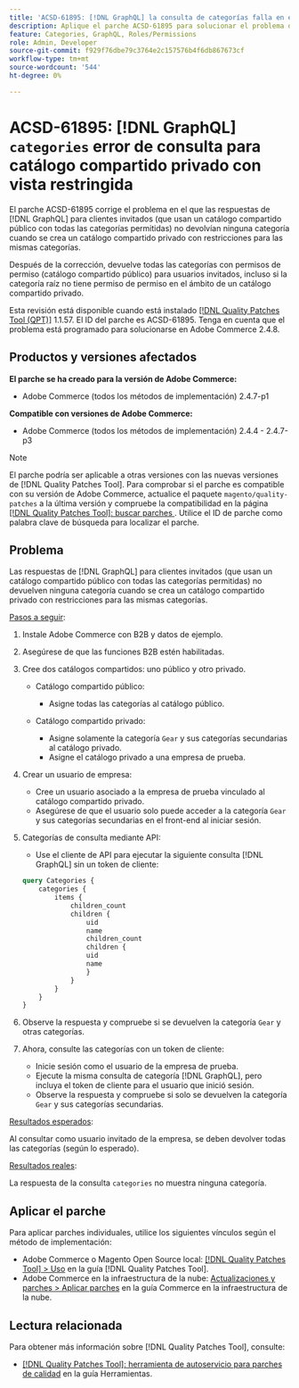 ```yaml
---
title: 'ACSD-61895: [!DNL GraphQL] la consulta de categorías falla en el catálogo compartido privado con vista restringida'
description: Aplique el parche ACSD-61895 para solucionar el problema de Adobe Commerce donde  [!DNL GraphQL] las respuestas de los clientes invitados (que usan un catálogo compartido público con todas las categorías permitidas) no arrojaron ninguna categoría cuando se creó un catálogo compartido privado con restricciones para las mismas categorías.
feature: Categories, GraphQL, Roles/Permissions
role: Admin, Developer
source-git-commit: f929f76dbe79c3764e2c157576b4f6db867673cf
workflow-type: tm+mt
source-wordcount: '544'
ht-degree: 0%

---
```



# ACSD-61895: [!DNL GraphQL] `categories` error de consulta para catálogo compartido privado con vista restringida

El parche ACSD-61895 corrige el problema en el que las respuestas de [!DNL GraphQL] para clientes invitados (que usan un catálogo compartido público con todas las categorías permitidas) no devolvían ninguna categoría cuando se crea un catálogo compartido privado con restricciones para las mismas categorías.

Después de la corrección, devuelve todas las categorías con permisos de permiso (catálogo compartido público) para usuarios invitados, incluso si la categoría raíz no tiene permiso de permiso en el ámbito de un catálogo compartido privado.

Esta revisión está disponible cuando está instalado [[!DNL Quality Patches Tool (QPT)]](/help/tools/quality-patches-tool/quality-patches-tool-to-self-serve-quality-patches.md) 1.1.57. El ID del parche es ACSD-61895. Tenga en cuenta que el problema está programado para solucionarse en Adobe Commerce 2.4.8.

## Productos y versiones afectados

**El parche se ha creado para la versión de Adobe Commerce:**

* Adobe Commerce (todos los métodos de implementación) 2.4.7-p1

**Compatible con versiones de Adobe Commerce:**

* Adobe Commerce (todos los métodos de implementación) 2.4.4 - 2.4.7-p3

>[!NOTE]
>
>El parche podría ser aplicable a otras versiones con las nuevas versiones de [!DNL Quality Patches Tool]. Para comprobar si el parche es compatible con su versión de Adobe Commerce, actualice el paquete `magento/quality-patches` a la última versión y compruebe la compatibilidad en la página [[!DNL Quality Patches Tool]: buscar parches ](https://experienceleague.adobe.com/tools/commerce-quality-patches/index.html?lang=es). Utilice el ID de parche como palabra clave de búsqueda para localizar el parche.

## Problema

Las respuestas de [!DNL GraphQL] para clientes invitados (que usan un catálogo compartido público con todas las categorías permitidas) no devuelven ninguna categoría cuando se crea un catálogo compartido privado con restricciones para las mismas categorías.

<u>Pasos a seguir</u>:

1. Instale Adobe Commerce con B2B y datos de ejemplo.
1. Asegúrese de que las funciones B2B estén habilitadas.
1. Cree dos catálogos compartidos: uno público y otro privado.

   * Catálogo compartido público:

      * Asigne todas las categorías al catálogo público.

   * Catálogo compartido privado:

      * Asigne solamente la categoría `Gear` y sus categorías secundarias al catálogo privado.
      * Asigne el catálogo privado a una empresa de prueba.

1. Crear un usuario de empresa:

   * Cree un usuario asociado a la empresa de prueba vinculado al catálogo compartido privado.
   * Asegúrese de que el usuario solo puede acceder a la categoría `Gear` y sus categorías secundarias en el front-end al iniciar sesión.

1. Categorías de consulta mediante API:

   * Use el cliente de API para ejecutar la siguiente consulta [!DNL GraphQL] sin un token de cliente:

   ```graphql
   query Categories { 
       categories { 
           items { 
               children_count 
               children { 
                   uid 
                   name 
                   children_count 
                   children { 
                   uid 
                   name 
                   } 
               } 
           } 
       } 
   }
   ```

1. Observe la respuesta y compruebe si se devuelven la categoría `Gear` y otras categorías.
1. Ahora, consulte las categorías con un token de cliente:

   * Inicie sesión como el usuario de la empresa de prueba.
   * Ejecute la misma consulta de categoría [!DNL GraphQL], pero incluya el token de cliente para el usuario que inició sesión.
   * Observe la respuesta y compruebe si solo se devuelven la categoría `Gear` y sus categorías secundarias.


<u>Resultados esperados</u>:

Al consultar como usuario invitado de la empresa, se deben devolver todas las categorías (según lo esperado).

<u>Resultados reales</u>:

La respuesta de la consulta `categories` no muestra ninguna categoría.

## Aplicar el parche

Para aplicar parches individuales, utilice los siguientes vínculos según el método de implementación:

* Adobe Commerce o Magento Open Source local: [[!DNL Quality Patches Tool] > Uso](/help/tools/quality-patches-tool/usage.md) en la guía [!DNL Quality Patches Tool].
* Adobe Commerce en la infraestructura de la nube: [Actualizaciones y parches > Aplicar parches](https://experienceleague.adobe.com/docs/commerce-cloud-service/user-guide/develop/upgrade/apply-patches.html?lang=es) en la guía Commerce en la infraestructura de la nube.


## Lectura relacionada

Para obtener más información sobre [!DNL Quality Patches Tool], consulte:

* [[!DNL Quality Patches Tool]: herramienta de autoservicio para parches de calidad](/help/tools/quality-patches-tool/quality-patches-tool-to-self-serve-quality-patches.md) en la guía Herramientas.

